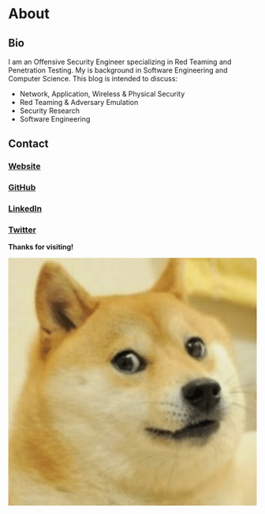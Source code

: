 # About

## Bio

I am an Offensive Security Engineer specializing in Red Teaming and Penetration Testing. My is background in Software Engineering and Computer Science. This blog is intended to discuss: 

* Network, Application, Wireless & Physical Security
* Red Teaming & Adversary Emulation
* Security Research
* Software Engineering

## Contact

### [Website](https://joeminicucci.com)

### [GitHub](https://github.com/joeminicucci)

### [LinkedIn](https://www.linkedin.com/in/joeminicucci)

### [Twitter](https://twitter.com/joeminicucci)



**Thanks for visiting!**

![](.gitbook/assets/doge.png)



